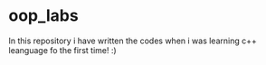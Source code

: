 # oop_labs
In this repository i have written the codes when i was learning c++ leanguage fo the first time! :)

